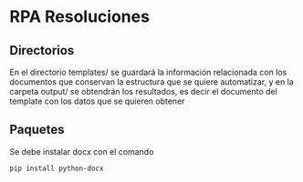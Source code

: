 # RPA Resoluciones

## Directorios

En el directorio templates/ se guardará la información relacionada con los documentos que conservan la estructura que se quiere automatizar, y en la carpeta output/ se obtendrán los resultados, es decir el documento del template con los datos que se quieren obtener

## Paquetes

Se debe instalar docx con el comando

`pip install python-docx`